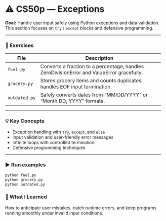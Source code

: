 # ⚠️ CS50p — Exceptions

**Goal:** Handle user input safely using Python exceptions and data validation.  
This section focuses on `try` / `except` blocks and defensive programming.

---

### 🧩 Exercises

| File | Description |
|------|--------------|
| `fuel.py` | Converts a fraction to a percentage; handles ZeroDivisionError and ValueError gracefully. |
| `grocery.py` | Stores grocery items and counts duplicates; handles EOF input termination. |
| `outdated.py` | Safely converts dates from “MM/DD/YYYY” or “Month DD, YYYY” formats. |

---

### 💡 Key Concepts
- Exception handling with `try`, `except`, and `else`
- Input validation and user-friendly error messages
- Infinite loops with controlled termination
- Defensive programming techniques

---

### ▶️ Run examples
```bash
python fuel.py
python grocery.py
python outdated.py
```

### 💬 What I Learned
How to anticipate user mistakes, catch runtime errors, and keep programs running smoothly under invalid input conditions.